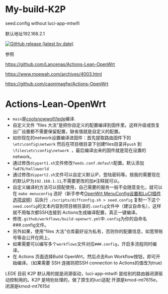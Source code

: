 # My-build-K2P
seed.config without luci-app-mtwifi
  
默认地址192.168.2.1


[![GitHub release (latest by date)](https://img.shields.io/github/v/release/xuexijiaoben/build-k2p?style=for-the-badge&label=Download)](https://github.com/xuexijiaoben/build-k2p/releases/latest)

参照

https://github.com/Lancenas/Actions-Lean-OpenWrt

https://www.moewah.com/archives/4003.html

https://github.com/caonimagfw/Actions-OpenWrt

# Actions-Lean-OpenWrt

- `main`是[coolsnowwolf/lede](https://github.com/coolsnowwolf/lede)编译.
- 自定义文件 “files 大法”是把你自定义的配置编译到固件里。这样升级或恢复出厂设置都不需要保留配置，缺省值就是自定义的配置。
- 如你现在的network设置编译进固件：首先提取路由固件下的`\etc\config\network` 然后在项目根目录下创建files目录并`push` 到 `\files\etc\config\network `，最后编译出来的固件就是现在设置的network。
- 通过修改`diypart1.sh`文件修改`feeds.conf.default`配置。默认添加`fw876/helloworld`
- 通过修改`diypart2.sh`文件可以自定义默认IP，登陆密码等。按我的需要现在的默认IP为`192.168.1.11`,不需要更改的加`#`注释就可以。
- 自定义编译的方法可以搭配使用，自己需要的服务一般不会随意变化，就可以在 `make menuconfig` 选好（新手参考[OpenWrt MenuConfig设置和LuCI插件选项说明](https://mtom.ml/827.html)）后执行 `./scripts/diffconfig.sh > seed.config` 复制一下这个`seed.config`的文本内容到项目根目录的`.config`文件中（建议自命名），这样就不用每次都SSH连接到 Actions生成编译配置，真正一键编译。
- 修改`.github/workflows/build-openwrt.yml`中`.config`为你的自命名###.config文件。
- 另外如果，使用“files 大法”仓库最好设为私有，否则你的配置信息，如宽带账号等会公开在网上。
- 如果需要可以编写多个`workflows`文件对应`###.config`，开启多流程同时编译。
- 在 Actions 页面选择Build OpenWrt，然后点击Run Workflow按钮，即可开始编译。（如果需要 SSH 连接则把SSH connection to Actions的值改为true)


LEDE
目前 K2P 默认用的就是闭源驱动，luci-app-mtwifi 是给别的路由器闭源驱动控制用的。K2P 是特别处理的，做了原生的luci适配
开源是kmod-mt7615e，闭源是kmod-mt7615d
